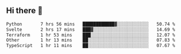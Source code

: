 ## Hi there 👋

<!--
**whirlun/whirlun** is a ✨ _special_ ✨ repository because its `README.md` (this file) appears on your GitHub profile.

Here are some ideas to get you started:

- 🔭 I’m currently working on ...
- 🌱 I’m currently learning ...
- 👯 I’m looking to collaborate on ...
- 🤔 I’m looking for help with ...
- 💬 Ask me about ...
- 📫 How to reach me: ...
- 😄 Pronouns: ...
- ⚡ Fun fact: ...
-->
<!--START_SECTION:waka-->

```txt
Python       7 hrs 56 mins   ████████████▓░░░░░░░░░░░░   50.74 %
Svelte       2 hrs 17 mins   ███▓░░░░░░░░░░░░░░░░░░░░░   14.69 %
Terraform    1 hr 53 mins    ███░░░░░░░░░░░░░░░░░░░░░░   12.07 %
Other        1 hr 13 mins    ██░░░░░░░░░░░░░░░░░░░░░░░   07.83 %
TypeScript   1 hr 11 mins    ██░░░░░░░░░░░░░░░░░░░░░░░   07.67 %
```

<!--END_SECTION:waka-->
